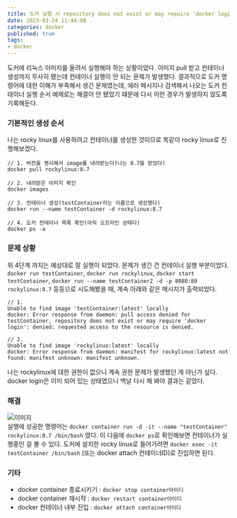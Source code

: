 ```yaml
---
title: 도커 실행 시 repository does not exist or may require 'docker login' ~만 반복적으로 뜨는 문제 해결  
date: 2023-03-24 11:44:00
categories: docker   
published: true 
tags:
- docker  
---
```


도커에 리눅스 이미지를 올려서 실행해야 하는 상황이었다. 이미지 pull 받고 컨테이너 생성까지 무사히 됐는데 컨테이너 실행이 안 되는 문제가 발생했다. 결과적으로 도커 명령어에 대한 이해가 부족해서 생긴 문제였는데, 에러 메시지나 검색해서 나오는 도커 컨테이너 실행 순서 예제로는 해결이 안 됐었기 떄문에 다시 이런 경우가 발생하지 않도록 기록해둔다. 

### 기본적인 생성 순서  
나는 rocky linux를 사용하려고 컨테이너를 생성한 것이므로 똑같이 rocky linux로 진행해보겠다. 
```linux  
// 1. 버전을 명시해서 image를 내려받는다(나는 8.7을 받았다)
docker pull rockylinux:8.7  

// 2. 내려받은 이미지 확인
docker images 

// 3. 컨테이너 생성(testContainer라는 이름으로 생성했다)
docker run --name testContainer -d rockylinux:8.7 

// 4. 도커 컨테이너 목록 확인(아직 오프라인 상태다)
docker ps -a 

```   

### 문제 상황 
위 4단계 까지는 예상대로 잘 실행이 되었다. 문제가 생긴 건 컨테이너 실행 부분이었다.  
`docker run testContainer`, `docker run rockylinux`, `docker start testContainer`, `docker run --name testContainer2 -d -p 8080:80 rockylinux:8.7` 등등으로 시도해봤을 때, 계속 아래와 같은 메시지가 출력되었다.  

```linux  
// 1. 
Unable to find image 'testContainer:latest' locally
docker: Error response from daemon: pull access denied for testContainer, repository does not exist or may require 'docker login': denied: requested access to the resource is denied.  

// 2. 
Unable to find image 'rockylinux:latest' locally
docker: Error response from daemon: manifest for rockylinux:latest not found: manifest unknown: manifest unknown.
``` 
나는 rockylinux에 대한 권한이 없으니 계속 권한 문제가 발생했던 게 아닌가 싶다. docker login은 이미 되어 있는 상태였으니 백날 다시 해 봐야 결과는 같았다. 

### 해결   
![이미지](https://i.imgur.com/k5d2dSP.png)  
실행에 성공한 명령어는 `docker container run -d -it --name "testContainer" rockylinux:8.7 /bin/bash` 였다. 이 다음에 `docker ps`로 확인해보면 컨테이너가 실행중인 걸 볼 수 있다. 도커에 설치한 rocky linux로 들어가려면 `docker exec -it testContainer /bin/bash` (또는 docker attach 컨테이너ID)로 진입하면 된다.  

### 기타  
- docker container 종료시키기 : `docker stop container아이디`  
- docker container 재시작 : `docker restart container아이디`  
- docker 컨테이너 내부 진입 : `docker attach container아이디`  


